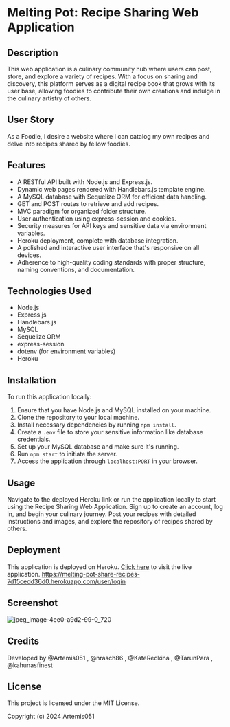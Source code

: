 # Melting Pot: Recipe Sharing Web Application

## Description

This web application is a culinary community hub where users can post, store, and explore a variety of recipes. With a focus on sharing and discovery, this platform serves as a digital recipe book that grows with its user base, allowing foodies to contribute their own creations and indulge in the culinary artistry of others.

## User Story

As a Foodie, I desire a website where I can catalog my own recipes and delve into recipes shared by fellow foodies.

## Features

- A RESTful API built with Node.js and Express.js.
- Dynamic web pages rendered with Handlebars.js template engine.
- A MySQL database with Sequelize ORM for efficient data handling.
- GET and POST routes to retrieve and add recipes.
- MVC paradigm for organized folder structure.
- User authentication using express-session and cookies.
- Security measures for API keys and sensitive data via environment variables.
- Heroku deployment, complete with database integration.
- A polished and interactive user interface that's responsive on all devices.
- Adherence to high-quality coding standards with proper structure, naming conventions, and documentation.

## Technologies Used

- Node.js
- Express.js
- Handlebars.js
- MySQL
- Sequelize ORM
- express-session
- dotenv (for environment variables)
- Heroku

## Installation

To run this application locally:

1. Ensure that you have Node.js and MySQL installed on your machine.
2. Clone the repository to your local machine.
3. Install necessary dependencies by running `npm install`.
4. Create a `.env` file to store your sensitive information like database credentials.
5. Set up your MySQL database and make sure it's running.
6. Run `npm start` to initiate the server.
7. Access the application through `localhost:PORT` in your browser.

## Usage

Navigate to the deployed Heroku link or run the application locally to start using the Recipe Sharing Web Application. Sign up to create an account, log in, and begin your culinary journey. Post your recipes with detailed instructions and images, and explore the repository of recipes shared by others.

## Deployment

This application is deployed on Heroku. [Click here](https://melting-pot-share-recipes-7d15cedd36d0.herokuapp.com/user/login/) to visit the live application.
https://melting-pot-share-recipes-7d15cedd36d0.herokuapp.com/user/login

## Screenshot

![jpeg_image-4ee0-a9d2-99-0_720](https://github.com/Artemis051/Recipe-Sharing-App/assets/145396887/058cde3d-4a43-4cb1-913e-82f102dd2e14)



## Credits

Developed by @Artemis051 , @nrasch86 , @KateRedkina , @TarunPara , @kahunasfinest

## License

This project is licensed under the MIT License.

Copyright (c) 2024 Artemis051

